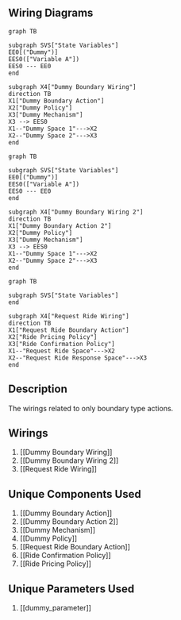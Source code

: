 ## Wiring Diagrams

```mermaid
graph TB

subgraph SVS["State Variables"]
EE0[("Dummy")]
EES0(["Variable A"])
EES0 --- EE0
end

subgraph X4["Dummy Boundary Wiring"]
direction TB
X1["Dummy Boundary Action"]
X2["Dummy Policy"]
X3["Dummy Mechanism"]
X3 --> EES0
X1--"Dummy Space 1"--->X2
X2--"Dummy Space 2"--->X3
end
```

```mermaid
graph TB

subgraph SVS["State Variables"]
EE0[("Dummy")]
EES0(["Variable A"])
EES0 --- EE0
end

subgraph X4["Dummy Boundary Wiring 2"]
direction TB
X1["Dummy Boundary Action 2"]
X2["Dummy Policy"]
X3["Dummy Mechanism"]
X3 --> EES0
X1--"Dummy Space 1"--->X2
X2--"Dummy Space 2"--->X3
end
```

```mermaid
graph TB

subgraph SVS["State Variables"]
end

subgraph X4["Request Ride Wiring"]
direction TB
X1["Request Ride Boundary Action"]
X2["Ride Pricing Policy"]
X3["Ride Confirmation Policy"]
X1--"Request Ride Space"--->X2
X2--"Request Ride Response Space"--->X3
end
```

## Description

The wirings related to only boundary type actions.
## Wirings
1. [[Dummy Boundary Wiring]]
2. [[Dummy Boundary Wiring 2]]
3. [[Request Ride Wiring]]

## Unique Components Used
1. [[Dummy Boundary Action]]
2. [[Dummy Boundary Action 2]]
3. [[Dummy Mechanism]]
4. [[Dummy Policy]]
5. [[Request Ride Boundary Action]]
6. [[Ride Confirmation Policy]]
7. [[Ride Pricing Policy]]

## Unique Parameters Used
1. [[dummy_parameter]]

